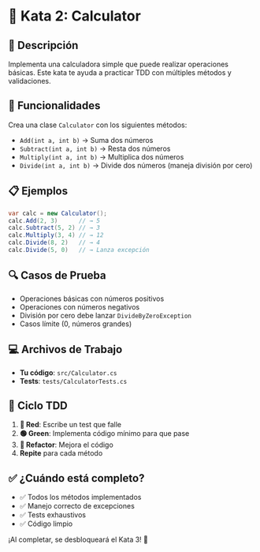 # 🎯 Kata 2: Calculator

## 📝 Descripción

Implementa una calculadora simple que puede realizar operaciones básicas. Este kata te ayuda a practicar TDD con múltiples métodos y validaciones.

## 🧮 Funcionalidades

Crea una clase `Calculator` con los siguientes métodos:

- `Add(int a, int b)` → Suma dos números
- `Subtract(int a, int b)` → Resta dos números  
- `Multiply(int a, int b)` → Multiplica dos números
- `Divide(int a, int b)` → Divide dos números (maneja división por cero)

## 📋 Ejemplos

```csharp
var calc = new Calculator();
calc.Add(2, 3)      // → 5
calc.Subtract(5, 2) // → 3  
calc.Multiply(3, 4) // → 12
calc.Divide(8, 2)   // → 4
calc.Divide(5, 0)   // → Lanza excepción
```

## 🔍 Casos de Prueba

- Operaciones básicas con números positivos
- Operaciones con números negativos
- División por cero debe lanzar `DivideByZeroException`
- Casos límite (0, números grandes)

## 💻 Archivos de Trabajo

- **Tu código**: `src/Calculator.cs`
- **Tests**: `tests/CalculatorTests.cs`

## 🔄 Ciclo TDD

1. **🔴 Red**: Escribe un test que falle
2. **🟢 Green**: Implementa código mínimo para que pase
3. **🔵 Refactor**: Mejora el código
4. **Repite** para cada método

## ✅ ¿Cuándo está completo?

- ✅ Todos los métodos implementados
- ✅ Manejo correcto de excepciones
- ✅ Tests exhaustivos
- ✅ Código limpio

¡Al completar, se desbloqueará el Kata 3! 🚀